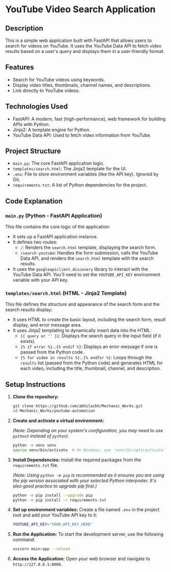 # YouTube Video Search Application

## Description

This is a simple web application built with FastAPI that allows users to search for videos on YouTube. It uses the YouTube Data API to fetch video results based on a user's query and displays them in a user-friendly format.

## Features

-   Search for YouTube videos using keywords.
-   Display video titles, thumbnails, channel names, and descriptions.
-   Link directly to YouTube videos.

## Technologies Used

-   FastAPI: A modern, fast (high-performance), web framework for building APIs with Python.
-   Jinja2: A template engine for Python.
-   YouTube Data API: Used to fetch video information from YouTube.

## Project Structure

-   `main.py`: The core FastAPI application logic.
-   `templates/search.html`: The Jinja2 template for the UI.
-   `.env`: File to store environment variables (like the API key). Ignored by Git.
-   `requirements.txt`: A list of Python dependencies for the project.

## Code Explanation

### `main.py` (Python - FastAPI Application)

This file contains the core logic of the application:

-   It sets up a FastAPI application instance.
-   It defines two routes:
    -   `/`: Renders the `search.html` template, displaying the search form.
    -   `/search-youtube`: Handles the form submission, calls the YouTube Data API, and renders the `search.html` template with the search results.
-   It uses the `googleapiclient.discovery` library to interact with the YouTube Data API.  You'll need to set the `YOUTUBE_API_KEY` environment variable with your API key.

### `templates/search.html` (HTML - Jinja2 Template)

This file defines the structure and appearance of the search form and the search results display:

-   It uses HTML to create the basic layout, including the search form, result display, and error message area.
-   It uses Jinja2 templating to dynamically insert data into the HTML:
    -   `{{ query or '' }}`:  Displays the search query in the input field (if it exists).
    -   `{% if error %}`...`{% endif %}`:  Displays an error message if one is passed from the Python code.
    -   `{% for video in results %}`...`{% endfor %}`:  Loops through the `results` list (passed from the Python code) and generates HTML for each video, including the title, thumbnail, channel, and description.

## Setup Instructions

1.  **Clone the repository:**
    ```bash
    git clone https://github.com/abhilaikh/Mechanic_Works.git
    cd Mechanic_Works/youtube-automation
    ```

2.  **Create and activate a virtual environment:**
    
    *(Note: Depending on your system's configuration, you may need to use `python3` instead of `python`)*.
    ```bash
    python -m venv venv
    source venv/bin/activate  # On Windows, use `venv\Scripts\activate`
    ```

3.  **Install Dependencies:** Install the required packages from the `requirements.txt` file.
    
    *(Note: Using `python -m pip` is recommended as it ensures you are using the pip version associated with your selected Python interpreter. It's also good practice to upgrade pip first.)*
    ```bash
    python -m pip install --upgrade pip
    python -m pip install -r requirements.txt
    ```

4.  **Set up environment variables:** Create a file named `.env` in the project root and add your YouTube API key to it:
    ```bash
    YOUTUBE_API_KEY="YOUR_API_KEY_HERE"
    ```

5.  **Run the Application:** To start the development server, use the following command:
    ```bash
    uvicorn main:app --reload
    ```

6.  **Access the Application:** Open your web browser and navigate to `http://127.0.0.1:8000`.
